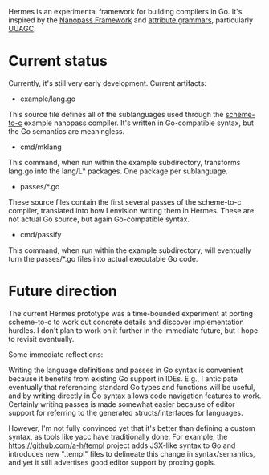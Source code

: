 Hermes is an experimental framework for building compilers in Go. It's
inspired by the [Nanopass Framework](https://nanopass.org/) and
[attribute grammars](https://en.wikipedia.org/wiki/Attribute_grammar),
particularly [UUAGC](https://github.com/UU-ComputerScience/uuagc/tree/master/uuagc/trunk/doc).

# Current status

Currently, it's still very early development. Current artifacts:

* example/lang.go

This source file defines all of the sublanguages used through the
[scheme-to-c](https://github.com/akeep/scheme-to-c/blob/main/c.ss)
example nanopass compiler. It's written in Go-compatible syntax, but
the Go semantics are meaningless.

* cmd/mklang

This command, when run within the example subdirectory, transforms
lang.go into the lang/L* packages. One package per sublanguage.

* passes/*.go

These source files contain the first several passes of the scheme-to-c
compiler, translated into how I envision writing them in Hermes. These
are not actual Go source, but again Go-compatible syntax.

* cmd/passify

This command, when run within the example subdirectory, will
eventually turn the passes/*.go files into actual executable Go code.

# Future direction

The current Hermes prototype was a time-bounded experiment at porting
scheme-to-c to work out concrete details and discover implementation
hurdles. I don't plan to work on it further in the immediate future,
but I hope to revisit eventually.

Some immediate reflections:

Writing the language definitions and passes in Go syntax is convenient
because it benefits from existing Go support in IDEs. E.g., I
anticipate eventually that referencing standard Go types and functions
will be useful, and by writing directly in Go syntax allows code
navigation features to work. Certainly writing passes is made somewhat
easier because of editor support for referring to the generated
structs/interfaces for languages.

However, I'm not fully convinced yet that it's better than defining a
custom syntax, as tools like yacc have traditionally done. For
example, the https://github.com/a-h/templ project adds JSX-like syntax
to Go and introduces new ".templ" files to delineate this change in
syntax/semantics, and yet it still advertises good editor support by
proxing gopls.
